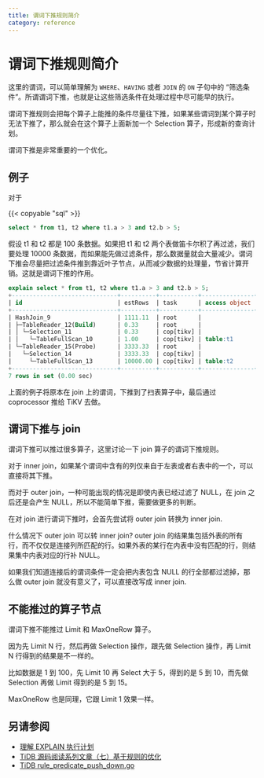 ```yaml
---
title: 谓词下推规则简介
category: reference
---
```


# 谓词下推规则简介

这里的谓词，可以简单理解为 `WHERE`、`HAVING` 或者 `JOIN` 的 `ON` 子句中的 “筛选条件”。所谓谓词下推，也就是让这些筛选条件在处理过程中尽可能早的执行。

谓词下推规则会把每个算子上能推的条件尽量往下推，如果某些谓词到某个算子时无法下推了，那么就会在这个算子上面新加一个 Selection 算子，形成新的查询计划。

谓词下推是非常重要的一个优化。

## 例子

对于

{{< copyable "sql" >}}

```sql
select * from t1, t2 where t1.a > 3 and t2.b > 5;
```

假设 t1 和 t2 都是 100 条数据。如果把 t1 和 t2 两个表做笛卡尔积了再过滤，我们要处理 10000 条数据，而如果能先做过滤条件，那么数据量就会大量减少。谓词下推会尽量把过滤条件推到靠近叶子节点，从而减少数据的处理量，节省计算开销。这就是谓词下推的作用。

```sql
explain select * from t1, t2 where t1.a > 3 and t2.b > 5;
+------------------------------+----------+-----------+---------------+--------------------------------+
| id                           | estRows  | task      | access object | operator info                  |
+------------------------------+----------+-----------+---------------+--------------------------------+
| HashJoin_9                   | 1111.11  | root      |               | CARTESIAN inner join           |
| ├─TableReader_12(Build)      | 0.33     | root      |               | data:Selection_11              |
| │ └─Selection_11             | 0.33     | cop[tikv] |               | gt(test.t1.a, 3)               |
| │   └─TableFullScan_10       | 1.00     | cop[tikv] | table:t1      | keep order:false, stats:pseudo |
| └─TableReader_15(Probe)      | 3333.33  | root      |               | data:Selection_14              |
|   └─Selection_14             | 3333.33  | cop[tikv] |               | gt(test.t2.b, 5)               |
|     └─TableFullScan_13       | 10000.00 | cop[tikv] | table:t2      | keep order:false, stats:pseudo |
+------------------------------+----------+-----------+---------------+--------------------------------+
7 rows in set (0.00 sec)
```

上面的例子将原本在 join 上的谓词，下推到了扫表算子中，最后通过 coprocessor 推给 TiKV 去做。

## 谓词下推与 join

谓词下推可以推过很多算子，这里讨论一下 join 算子的谓词下推规则。

对于 inner join，如果某个谓词中含有的列仅来自于左表或者右表中的一个，可以直接将其下推。

而对于 outer join，一种可能出现的情况是即使内表已经过滤了 NULL，在 join 之后还是会产生 NULL，所以不能简单下推，需要做更多的判断。

在对 join 进行谓词下推时，会首先尝试将 outer join 转换为 inner join.

什么情况下 outer join 可以转 inner join? outer join 的结果集包括外表的所有行，而不仅仅是连接列所匹配的行。如果外表的某行在内表中没有匹配的行，则结果集中内表对应的行补 NULL。

如果我们知道连接后的谓词条件一定会把内表包含 NULL 的行全部都过滤掉，那么做 outer join 就没有意义了，可以直接改写成 inner join.

## 不能推过的算子节点

谓词下推不能推过 Limit 和 MaxOneRow 算子。

因为先 Limit N 行，然后再做 Selection 操作，跟先做 Selection 操作，再 Limit N 行得到的结果是不一样的。

比如数据是 1 到 100，先 Limit 10 再 Select 大于 5，得到的是 5 到 10，而先做 Selection 再做 Limit 得到的是 5 到 15。

MaxOneRow 也是同理，它跟 Limit 1 效果一样。

## 另请参阅

* [理解 EXPLAIN 执行计划](/query-execution-plan.md)
* [TiDB 源码阅读系列文章（七）基于规则的优化](https://pingcap.com/blog-cn/tidb-source-code-reading-7/#谓词下推)
* [TiDB rule_predicate_push_down.go](https://github.com/pingcap/tidb/blob/master/planner/core/rule_predicate_push_down.go)

